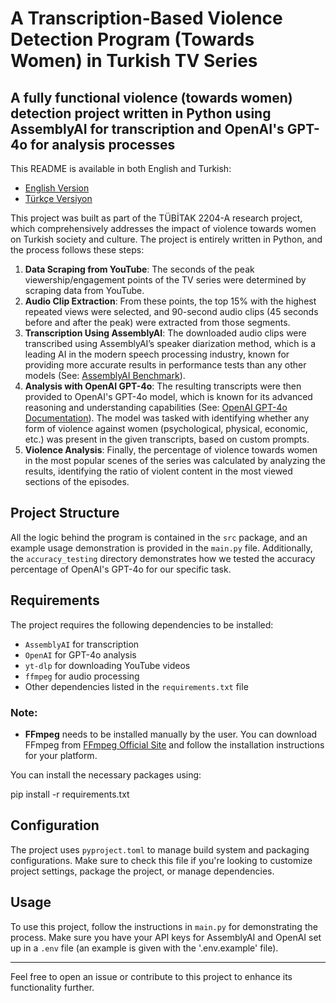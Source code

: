 
# A Transcription-Based Violence Detection Program (Towards Women) in Turkish TV Series

## A fully functional violence (towards women) detection project written in Python using AssemblyAI for transcription and OpenAI's GPT-4o for analysis processes

This README is available in both English and Turkish:

- [English Version](README.md)
- [Türkçe Versiyon](README.tr.md)

This project was built as part of the TÜBİTAK 2204-A research project, which comprehensively addresses the impact of violence towards women on Turkish society and culture. The project is entirely written in Python, and the process follows these steps:

1. **Data Scraping from YouTube**: The seconds of the peak viewership/engagement points of the TV series were determined by scraping data from YouTube.
2. **Audio Clip Extraction**: From these points, the top 15% with the highest repeated views were selected, and 90-second audio clips (45 seconds before and after the peak) were extracted from those segments.
3. **Transcription Using AssemblyAI**: The downloaded audio clips were transcribed using AssemblyAI’s speaker diarization method, which is a leading AI in the modern speech processing industry, known for providing more accurate results in performance tests than any other models (See: [AssemblyAI Benchmark](https://assemblyaiassets.com/pdf/2024%20Speech%20AI%20Benchmarks.pdf)).
4. **Analysis with OpenAI GPT-4o**: The resulting transcripts were then provided to OpenAI's GPT-4o model, which is known for its advanced reasoning and understanding capabilities (See: [OpenAI GPT-4o Documentation](https://platform.openai.com/docs/models/gpt-4o)). The model was tasked with identifying whether any form of violence against women (psychological, physical, economic, etc.) was present in the given transcripts, based on custom prompts.
5. **Violence Analysis**: Finally, the percentage of violence towards women in the most popular scenes of the series was calculated by analyzing the results, identifying the ratio of violent content in the most viewed sections of the episodes.

## Project Structure

All the logic behind the program is contained in the `src` package, and an example usage demonstration is provided in the `main.py` file. Additionally, the `accuracy_testing` directory demonstrates how we tested the accuracy percentage of OpenAI's GPT-4o for our specific task.

## Requirements

The project requires the following dependencies to be installed:

- `AssemblyAI` for transcription
- `OpenAI` for GPT-4o analysis
- `yt-dlp` for downloading YouTube videos
- `ffmpeg` for audio processing
- Other dependencies listed in the `requirements.txt` file

### Note: 
- **FFmpeg** needs to be installed manually by the user. You can download FFmpeg from [FFmpeg Official Site](https://ffmpeg.org/download.html) and follow the installation instructions for your platform.

You can install the necessary packages using:

pip install -r requirements.txt

## Configuration

The project uses `pyproject.toml` to manage build system and packaging configurations. Make sure to check this file if you're looking to customize project settings, package the project, or manage dependencies.

## Usage

To use this project, follow the instructions in `main.py` for demonstrating the process. Make sure you have your API keys for AssemblyAI and OpenAI set up in a `.env` file (an example is given with the '.env.example' file).

---

Feel free to open an issue or contribute to this project to enhance its functionality further.
